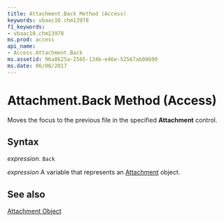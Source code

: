 ```yaml
---
title: Attachment.Back Method (Access)
keywords: vbaac10.chm13978
f1_keywords:
- vbaac10.chm13978
ms.prod: access
api_name:
- Access.Attachment.Back
ms.assetid: 96a8625a-2565-134b-e46e-52567ab08690
ms.date: 06/08/2017
---
```



# Attachment.Back Method (Access)

Moves the focus to the previous file in the specified  **Attachment** control.


## Syntax

_expression_. `Back`

_expression_ A variable that represents an [Attachment](Access.Attachment.md) object.


## See also


[Attachment Object](Access.Attachment.md)

